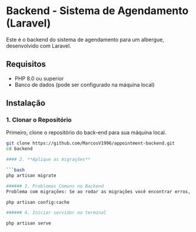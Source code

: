# Backend - Sistema de Agendamento (Laravel)

Este é o backend do sistema de agendamento para um albergue, desenvolvido com Laravel.

## Requisitos

- PHP 8.0 ou superior
- Banco de dados (pode ser configurado na máquina local)
  
## Instalação

### 1. Clonar o Repositório

Primeiro, clone o repositório do back-end para sua máquina local.

```bash
git clone https://github.com/MarcosV1996/appointment-backend.git
cd backend

#### 2. **Aplique as migrações**

```bash
php artisan migrate

###### 3. Problemas Comuns no Backend
Problema com migrações: Se ao rodar as migrações você encontrar erros, tente limpar o cache de configurações do Laravel:

php artisan config:cache

###### 4. Iniciar servidor no terminal 

php artisan serve
